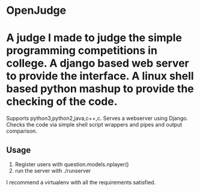 OpenJudge
=========

A judge I made to judge the simple programming competitions in college.
A django based web server to provide the interface.
A linux shell based python mashup to provide the checking of the code.
=======
Supports python3,python2,java,c++,c.
Serves a webserver using Django.
Checks the code via simple shell script wrappers and pipes and output comparison.

Usage
------

1. Register users with question.models.nplayer()
2. run the server with ./runserver

I recommend a virtualenv with all the requirements satisfied.


